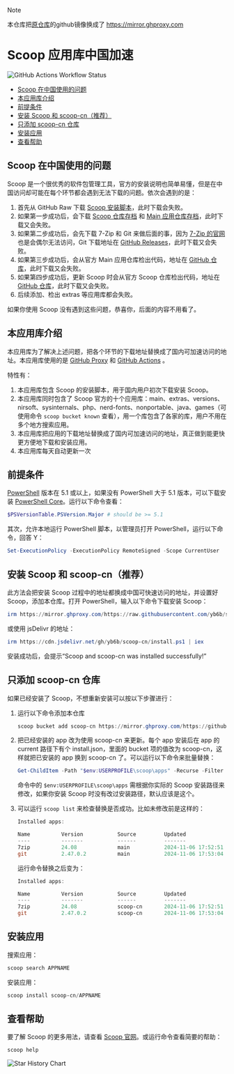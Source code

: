 > [!NOTE]
> 本仓库把[原仓库](https://github.com/duzyn/scoop-cn)的github镜像换成了 https://mirror.ghproxy.com


<!-- omit in toc -->
# Scoop 应用库中国加速

![GitHub Actions Workflow Status](https://github.com/yb6b/scoop-cn/actions/workflows/schedule.yml/badge.svg)

- [Scoop 在中国使用的问题](#scoop-在中国使用的问题)
- [本应用库介绍](#本应用库介绍)
- [前提条件](#前提条件)
- [安装 Scoop 和 scoop-cn（推荐）](#安装-scoop-和-scoop-cn推荐)
- [只添加 scoop-cn 仓库](#只添加-scoop-cn-仓库)
- [安装应用](#安装应用)
- [查看帮助](#查看帮助)

## Scoop 在中国使用的问题

Scoop 是一个很优秀的软件包管理工具，官方的安装说明也简单易懂，但是在中国访问却可能在每个环节都会遇到无法下载的问题。依次会遇到的是：

1. 首先从 GitHub Raw 下载 [Scoop 安装脚本](https://raw.githubusercontent.com/ScoopInstaller/Install/master/install.ps1)，此时下载会失败。
2. 如果第一步成功后，会下载 [Scoop 仓库存档](https://github.com/ScoopInstaller/Scoop/archive/master.zip) 和 [Main 应用仓库存档](https://github.com/ScoopInstaller/Main/archive/master.zip)，此时下载又会失败。
3. 如果第二步成功后，会先下载 7-Zip 和 Git 来做后面的事，因为 [7-Zip 的官网](https://www.7-zip.org/) 也是会偶尔无法访问，Git 下载地址在 [GitHub Releases](https://github.com/git-for-windows/git/releases)，此时下载又会失败。
4. 如果第三步成功后，会从官方 Main 应用仓库检出代码，地址在 [GitHub 仓库](https://github.com/ScoopInstaller/Main)，此时下载又会失败。
5. 如果第四步成功后，更新 Scoop 时会从官方 Scoop 仓库检出代码，地址在 [GitHub 仓库](https://github.com/ScoopInstaller/Scoop/)，此时下载又会失败。
6. 后续添加、检出 extras 等应用库都会失败。

如果你使用 Scoop 没有遇到这些问题，恭喜你，后面的内容不用看了。

## 本应用库介绍

本应用库为了解决上述问题，把各个环节的下载地址替换成了国内可加速访问的地址。本应用库使用的是 [GitHub Proxy](https://mirror.ghproxy.com/) 和 [GitHub Actions](https://github.com/features/actions) 。

特性有：

1. 本应用库包含 Scoop 的安装脚本，用于国内用户初次下载安装 Scoop。
2. 本应用库同时包含了 Scoop 官方的十个应用库：main、extras、versions、nirsoft、sysinternals、php、nerd-fonts、nonportable、java、games（可使用命令 `scoop bucket known` 查看），用一个库包含了各家的库，用户不用在多个地方搜索应用。
3. 本应用库把应用的下载地址替换成了国内可加速访问的地址，真正做到能更快更方便地下载和安装应用。
4. 本应用库每天自动更新一次

## 前提条件

[PowerShell](https://learn.microsoft.com/zh-cn/powershell/) 版本在 5.1 或以上，如果没有 PowerShell 大于 5.1 版本，可以下载安装 [PowerShell Core](https://github.com/PowerShell/PowerShell)。运行以下命令查看：

```powershell
$PSVersionTable.PSVersion.Major # should be >= 5.1
```

其次，允许本地运行 PowerShell 脚本，以管理员打开 PowerShell，运行以下命令，回答 Y：

```powershell
Set-ExecutionPolicy -ExecutionPolicy RemoteSigned -Scope CurrentUser
```

## 安装 Scoop 和 scoop-cn（推荐）

此方法会把安装 Scoop 过程中的地址都换成中国可快速访问的地址，并设置好 Scoop，添加本仓库。打开 PowerShell，输入以下命令下载安装 Scoop：

```powershell
irm https://mirror.ghproxy.com/https://raw.githubusercontent.com/yb6b/scoop-cn/master/install.ps1 | iex
```

或使用 jsDelivr 的地址：

```powershell
irm https://cdn.jsdelivr.net/gh/yb6b/scoop-cn/install.ps1 | iex
```

安装成功后，会提示“Scoop and scoop-cn was installed successfully!”

## 只添加 scoop-cn 仓库

如果已经安装了 Scoop，不想重新安装可以按以下步骤进行：

1. 运行以下命令添加本仓库

    ```powershell
    scoop bucket add scoop-cn https://mirror.ghproxy.com/https://github.com/yb6b/scoop-cn
    ```

2. 把已经安装的 app 改为使用 scoop-cn 来更新。每个 app 安装后在 app 的 current 路径下有个 install.json，里面的 bucket 项的值改为 scoop-cn，这样就把已安装的 app 换到 scoop-cn 了。可以运行以下命令来批量替换：

    ```powershell
    Get-ChildItem -Path "$env:USERPROFILE\scoop\apps" -Recurse -Filter "install.json" | ForEach-Object { (Get-Content -Path $_.FullName -Raw) -replace '"bucket": "(main|extras|versions|nirsoft|sysinternals|php|nerd-fonts|nonportable|java|games)"', '"bucket": "scoop-cn"' | Set-Content -Path $_.FullName }
    ```

    命令中的 `$env:USERPROFILE\scoop\apps` 需根据你实际的 Scoop 安装路径来修改，如果你安装 Scoop 时没有改过安装路径，默认应该是这个。

3. 可以运行 `scoop list` 来检查替换是否成功。比如未修改前是这样的：

    ```powershell
    Installed apps:

    Name          Version           Source         Updated             Info
    ----          -------           ------         -------             ----
    7zip          24.08             main           2024-11-06 17:52:51
    git           2.47.0.2          main           2024-11-06 17:53:04
    ```

    运行命令替换之后变为：

    ```powershell
    Installed apps:

    Name          Version           Source         Updated             Info
    ----          -------           ------         -------             ----
    7zip          24.08             scoop-cn       2024-11-06 17:52:51
    git           2.47.0.2          scoop-cn       2024-11-06 17:53:04
    ```

## 安装应用

搜索应用：

```powershell
scoop search APPNAME
```

安装应用：

```powershell
scoop install scoop-cn/APPNAME
```

## 查看帮助

要了解 Scoop 的更多用法，请查看 [Scoop 官网](https://scoop.sh/)。或运行命令查看简要的帮助：

```powershell
scoop help
```

![Star History Chart](https://api.star-history.com/svg?repos=yb6b/scoop-cn&type=Date)
